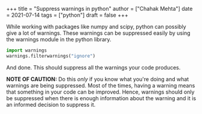 +++
title = "Suppress warnings in python"
author = ["Chahak Mehta"]
date = 2021-07-14
tags = ["python"]
draft = false
+++

While working with packages like numpy and scipy, python can possibly give a lot of warnings. These warnings can be suppressed easily by using the warnings module in the python library.

```python
import warnings
warnings.filterwarnings("ignore")
```

And done. This should suppress all the warnings your code produces.

**NOTE OF CAUTION:** Do this _only_ if you know what you're doing and what warnings are being suppressed. Most of the times, having a warning means that something in your code can be improved. Hence, warnings should only be suppressed when there is enough information about the warning and it is an informed decision to suppress it.
